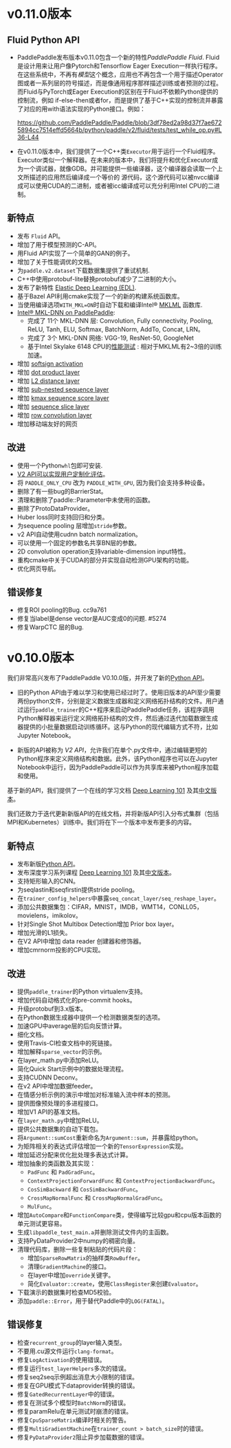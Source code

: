 # v0.11.0版本

## Fluid Python API

- PaddlePaddle发布版本v0.11.0包含一个新的特性*PaddlePaddle Fluid*. Fluid 是设计用来让用户像Pytorch和Tensorflow Eager Execution一样执行程序。在这些系统中，不再有*模型*这个概念，应用也不再包含一个用于描述Operator图或者一系列层的符号描述，而是像通用程序那样描述训练或者预测的过程。而Fluid与PyTorch或Eager Execution的区别在于Fluid不依赖Python提供的控制流，例如 if-else-then或者for，而是提供了基于C++实现的控制流并暴露了对应的用with语法实现的Python接口。例如：

  https://github.com/PaddlePaddle/Paddle/blob/3df78ed2a98d37f7ae6725894cc7514effd5664b/python/paddle/v2/fluid/tests/test_while_op.py#L36-L44

- 在v0.11.0版本中，我们提供了一个C++类`Executor`用于运行一个Fluid程序。Executor类似一个解释器。在未来的版本中，我们将提升和优化Executor成为一个调试器，就像GDB。并可能提供一些编译器，这个编译器会读取一个上文所描述的应用然后编译成一个等价的
源代码，这个源代码可以被nvcc编译成可以使用CUDA的二进制，或者被icc编译成可以充分利用Intel CPU的二进制。


## 新特点

* 发布 `Fluid` API。
* 增加了用于模型预测的C-API。
* 用Fluid API实现了一个简单的GAN的例子。
* 增加了关于性能调优的文档。
* 为`paddle.v2.dataset`下载数据集提供了重试机制.
* C++中使用protobuf-lite替换protobuf减少了二进制的大小。
* 发布了新特性 [Elastic Deep Learning (EDL)](https://github.com/PaddlePaddle/cloud/tree/develop/doc/autoscale/experiment).
* 基于Bazel API利用cmake实现了一个的新的构建系统函数库。
* 当使用编译选项`WITH_MKL=ON`时自动下载和编译Intel® [MKLML](https://github.com/01org/mkl-dnn/releases/download/v0.11/mklml_lnx_2018.0.1.20171007.tgz) 函数库.
* [Intel® MKL-DNN on PaddlePaddle](https://github.com/PaddlePaddle/Paddle/tree/develop/doc/design/mkldnn):
  - 完成了 11个 MKL-DNN 层: Convolution, Fully connectivity, Pooling, ReLU, Tanh, ELU, Softmax, BatchNorm, AddTo, Concat, LRN。
  - 完成了 3个 MKL-DNN 网络: VGG-19, ResNet-50, GoogleNet
  - 基于Intel Skylake 6148 CPU的[性能测试](https://github.com/PaddlePaddle/Paddle/blob/develop/benchmark/IntelOptimizedPaddle.md) : 相对于MKLML有2~3倍的训练加速。
* 增加 [softsign activation](http://www.paddlepaddle.org/docs/develop/documentation/zh/api/v2/config/activation.html#softsign)
* 增加 [dot product layer](http://www.paddlepaddle.org/docs/develop/documentation/zh/api/v2/config/layer.html#dot-prod)
* 增加 [L2 distance layer](http://www.paddlepaddle.org/docs/develop/documentation/zh/api/v2/config/layer.html#l2-distance)
* 增加 [sub-nested sequence layer](http://www.paddlepaddle.org/docs/develop/documentation/zh/api/v2/config/layer.html#sub-nested-seq)
* 增加 [kmax sequence score layer](http://www.paddlepaddle.org/docs/develop/documentation/zh/api/v2/config/layer.html#kmax-sequence-score)
* 增加 [sequence slice layer](http://www.paddlepaddle.org/docs/develop/documentation/zh/api/v2/config/layer.html#seq-slice)
* 增加 [row convolution layer](http://www.paddlepaddle.org/docs/develop/documentation/zh/api/v2/config/layer.html#row-conv)
* 增加移动端友好的网页

## 改进

* 使用一个Python`whl`包即可安装.
* [V2 API可以实现用户定制化评估](https://github.com/PaddlePaddle/models/tree/develop/ltr#训练过程中输出自定义评估指标)。
* 将 `PADDLE_ONLY_CPU` 改为 `PADDLE_WITH_GPU`, 因为我们会支持多种设备。
* 删除了有一些bug的BarrierStat。
* 清理和删除了paddle::Parameter中未使用的函数。
* 删除了ProtoDataProvider。
* Huber loss同时支持回归和分类。
* 为sequence pooling 层增加`stride`参数。
* v2 API自动使用cudnn batch normalization。
* 可以使用一个固定的参数名共享BN层的参数。
* 2D convolution operation支持variable-dimension input特性。
* 重构cmake中关于CUDA的部分并实现自动检测GPU架构的功能。
* 优化网页导航。

## 错误修复

* 修复ROI pooling的Bug. cc9a761
* 修复当label是dense vector是AUC变成0的问题. #5274
* 修复WarpCTC 层的Bug.


# v0.10.0版本

我们非常高兴发布了PaddlePaddle V0.10.0版，并开发了新的[Python API](http://research.baidu.com/paddlepaddles-new-api-simplifies-deep-learning-programs/)。

- 旧的Python API由于难以学习和使用已经过时了。使用旧版本的API至少需要两份python文件，分别是定义数据生成器和定义网络拓扑结构的文件。用户通过运行`paddle_trainer`的C++程序来启动PaddlePaddle任务，该程序调用Python解释器来运行定义网络拓扑结构的文件，然后通过迭代加载数据生成器提供的小批量数据启动训练循环。这与Python的现代编辑方式不符，比如Jupyter Notebook。

- 新版的API被称为 *V2 API*，允许我们在单个.py文件中，通过编辑更短的Python程序来定义网络结构和数据。此外，该Python程序也可以在Jupyter Notebook中运行，因为PaddlePaddle可以作为共享库来被Python程序加载和使用。

基于新的API，我们提供了一个在线的学习文档 [Deep Learning 101](http://book.paddlepaddle.org/index.en.html) 及其[中文版本](http://book.paddlepaddle.org/)。

我们还致力于迭代更新新版API的在线文档，并将新版API引入分布式集群（包括MPI和Kubernetes）训练中。我们将在下一个版本中发布更多的内容。

## 新特点

* 发布新版[Python API](http://research.baidu.com/paddlepaddles-new-api-simplifies-deep-learning-programs/)。
* 发布深度学习系列课程 [Deep Learning 101](http://book.paddlepaddle.org/index.en.html) 及其[中文版本](http://book.paddlepaddle.org/)。
* 支持矩形输入的CNN。
* 为seqlastin和seqfirstin提供stride pooling。
* 在`trainer_config_helpers`中暴露`seq_concat_layer/seq_reshape_layer`。
* 添加公共数据集包：CIFAR，MNIST，IMDB，WMT14，CONLL05，movielens，imikolov。
* 针对Single Shot Multibox Detection增加 Prior box layer。
* 增加光滑的L1损失。
* 在V2 API中增加 data reader 创建器和修饰器。
* 增加cmrnorm投影的CPU实现。


## 改进

* 提供`paddle_trainer`的Python virtualenv支持。
* 增加代码自动格式化的pre-commit hooks。
* 升级protobuf到3.x版本。
* 在Python数据生成器中提供一个检测数据类型的选项。
* 加速GPU中average层的后向反馈计算。
* 细化文档。
* 使用Travis-CI检查文档中的死链接。
* 增加解释`sparse_vector`的示例。
* 在layer_math.py中添加ReLU。
* 简化Quick Start示例中的数据处理流程。
* 支持CUDNN Deconv。
* 在v2 API中增加数据feeder。
* 在情感分析示例的演示中增加对标准输入流中样本的预测。
* 提供图像预处理的多进程接口。
* 增加V1 API的基准文档。
* 在`layer_math.py`中增加ReLU。
* 提供公共数据集的自动下载包。
* 将`Argument::sumCost`重新命名为`Argument::sum`，并暴露给python。
* 为矩阵相关的表达式评估增加一个新的`TensorExpression`实现。
* 增加延迟分配来优化批处理多表达式计算。
* 增加抽象的类函数及其实现：
  * `PadFunc` 和 `PadGradFunc`。
  * `ContextProjectionForwardFunc` 和 `ContextProjectionBackwardFunc`。
  * `CosSimBackward` 和 `CosSimBackwardFunc`。
  * `CrossMapNormalFunc` 和 `CrossMapNormalGradFunc`。
  * `MulFunc`。
* 增加`AutoCompare`和`FunctionCompare`类，使得编写比较gpu和cpu版本函数的单元测试更容易。
* 生成`libpaddle_test_main.a`并删除测试文件内的主函数。
* 支持PyDataProvider2中numpy的稠密向量。
* 清理代码库，删除一些复制粘贴的代码片段：
  * 增加`SparseRowMatrix`的抽样类`RowBuffer`。
  * 清理`GradientMachine`的接口。
  * 在layer中增加`override`关键字。
  * 简化`Evaluator::create`，使用`ClassRegister`来创建`Evaluator`。
* 下载演示的数据集时检查MD5校验。
* 添加`paddle::Error`，用于替代Paddle中的`LOG(FATAL)`。


## 错误修复

* 检查`recurrent_group`的layer输入类型。
* 不要用.cu源文件运行`clang-format`。
* 修复`LogActivation`的使用错误。
* 修复运行`test_layerHelpers`多次的错误。
* 修复seq2seq示例超出消息大小限制的错误。
* 修复在GPU模式下dataprovider转换的错误。
* 修复`GatedRecurrentLayer`中的错误。
* 修复在测试多个模型时`BatchNorm`的错误。
* 修复paramRelu在单元测试时崩溃的错误。
* 修复`CpuSparseMatrix`编译时相关的警告。
* 修复`MultiGradientMachine`在`trainer_count > batch_size`时的错误。
* 修复`PyDataProvider2`阻止异步加载数据的错误。
